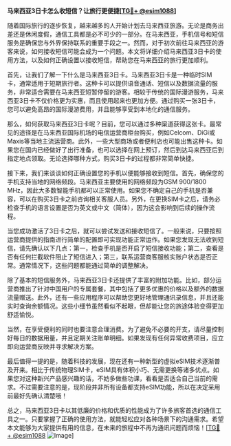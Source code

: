**马来西亚3日卡怎么收短信？让旅行更便捷[[TG💪+ @esim1088](https://t.me/s/esim1088)]**

随着国际旅行的逐步恢复，越来越多的人开始计划去马来西亚旅游。无论是商务出差还是休闲度假，通信工具都是必不可少的一部分。在马来西亚，手机信号和短信服务是确保您与外界保持联系的重要手段之一。然而，对于初次前往马来西亚的游客来说，如何接收短信可能会成为一个问题。本文将详细介绍马来西亚3日卡的使用方法，以及如何正确设置以接收短信，帮助您在马来西亚的旅行更加顺利。

首先，让我们了解一下什么是马来西亚3日卡。马来西亚3日卡是一种临时SIM卡，通常适用于短期旅行者。这种卡可以提供语音通话、短信以及数据流量的服务，非常适合需要在马来西亚短暂停留的游客。相较于传统的国际漫游服务，马来西亚3日卡不仅价格更为实惠，而且使用起来也更加方便。通过购买一张3日卡，您可以避免高昂的国际漫游费用，并且能够享受到本地化的通信服务。

那么，如何获取马来西亚3日卡呢？目前，您可以通过多种渠道获得这张卡。最常见的途径是在马来西亚国际机场的电信运营商柜台购买，例如Celcom、DiGi或Maxis等当地主流运营商。此外，一些大型商场或者便利店也可能出售这种卡。如果您在国内已经做好了出行准备，也可以选择在网上预订，然后到达马来西亚后到指定地点领取。无论选择哪种方式，购买3日卡的过程都非常简单快捷。

接下来，我们来谈谈如何正确设置您的手机以便能够接收到短信。首先，确保您的手机支持当地的网络频段。马来西亚主要使用的网络频段为GSM 900/1800 MHz，因此大多数智能手机都可以正常使用。如果您不确定自己的手机是否兼容，可以在购买3日卡之前咨询相关客服人员。另外，在更换SIM卡之后，请务必检查手机的语言设置是否为英文或中文（简体），因为这会影响到后续的操作流程。

当您成功激活了3日卡之后，就可以尝试发送和接收短信了。一般来说，只要按照运营商提供的指南进行简单的配置即可实现功能正常运作。如果您发现无法收到短信，请先确认以下几点：第一，检查手机是否开启了短信接收功能；第二，查看是否有任何拦截软件阻止了短信进入；第三，联系运营商客服核实账户状态是否正常。通常情况下，这些问题都能通过简单的调整解决。

除了基本的短信服务外，马来西亚3日卡还提供了丰富的附加功能。比如，部分运营商推出了针对中国用户的专属套餐，其中包括了更多优惠的价格以及额外的数据流量赠送。此外，还有一些应用程序可以帮助您更好地管理通讯录信息，并且还能实时查询余额情况。这些小细节虽然看似不起眼，但却能让您的旅途体验变得更加舒适愉悦。

当然，在享受便利的同时也要注意合理消费。为了避免不必要的开支，请尽量控制好每日的数据用量，并且定期关注账单明细。如果发现有任何异常收费项目，应立即向运营商反映并寻求解决方案。

最后值得一提的是，随着科技的发展，现在还有一种新型的虚拟eSIM技术逐渐普及开来。相比于传统物理SIM卡，eSIM具有体积小巧、无需更换等诸多优点。如果您对这种新兴产品感兴趣的话，不妨多做些功课，看看是否适合自己当前的需求。不过需要注意的是，现阶段并非所有设备都支持eSIM功能，所以在决定采用前最好先确认清楚哦！

总之，马来西亚3日卡以其低廉的价格和优质的性能成为了许多旅客首选的通信工具之一。只要掌握了正确的使用方法，就能轻松应对各种场景下的沟通需求。希望本文能够为大家提供有用的信息，在未来的旅程中不再为通讯问题而烦恼！[[TG💪+ @esim1088](https://t.me/s/esim1088) ![Image](https://i.postimg.cc/4NQfJmqS/Snipaste-2025-05-13-00-14-12.png)]